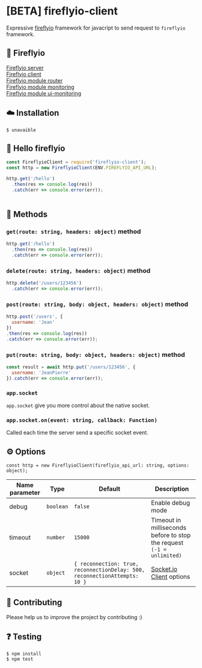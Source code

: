 # [BETA] fireflyio-client
Expressive [fireflyio](https://github.com/dobobaie/fireflyio) framework for javacript to send request to `fireflyio` framework.  

## 🚀 Fireflyio

[Fireflyio server](https://github.com/dobobaie/fireflyio)  
[Fireflyio client](https://github.com/dobobaie/fireflyio-client)  
[Fireflyio module router](https://github.com/dobobaie/fireflyio-router)  
[Fireflyio module monitoring](https://github.com/dobobaie/fireflyio-monitoring)  
[Fireflyio module ui-monitoring](https://github.com/dobobaie/fireflyio-ui-monitoring)  

## ☁️ Installation

```
$ unavaible
```

## 👋 Hello fireflyio  

``` js
const FireflyioClient = require('fireflyio-client');
const http = new FireflyioClient(ENV.FIREFLYIO_API_URL);

http.get('/hello')
  .then(res => console.log(res))
  .catch(err => console.error(err));
 
```

## 📝 Methods

### `get(route: string, headers: object)` method

```js
http.get('/hello')
  .then(res => console.log(res))
  .catch(err => console.error(err));
```

### `delete(route: string, headers: object)` method

```js
http.delete('/users/123456')
  .catch(err => console.error(err));
```

### `post(route: string, body: object, headers: object)` method

```js
http.post('/users', {
  username: 'Jean'
})
.then(res => console.log(res))
.catch(err => console.error(err));
```

### `put(route: string, body: object, headers: object)` method

```js
const result = await http.put('/users/123456', {
  username: 'JeanPierre'
}).catch(err => console.error(err));
```

### `app.socket` 

`app.socket` give you more control about the native socket.

### `app.socket.on(event: string, callback: Function)`

Called each time the server send a specific socket event.  

## ⚙️ Options 

`const http = new FireflyioClient(fireflyio_api_url: string, options: object);`   

Name parameter | Type | Default | Description
--- | --- | --- | ---
debug | `boolean` | `false` | Enable debug mode
timeout | `number` | `15000` | Timeout in milliseconds before to stop the request `(-1 = unlimited)`
socket | `object` | `{ reconnection: true, reconnectionDelay: 500, reconnectionAttempts: 10 }` | [Socket.io Client](https://www.npmjs.com/package/socket.io-client) options

## 👥 Contributing

Please help us to improve the project by contributing :)  

## ❓️ Testing

```
$ npm install
$ npm test
```
